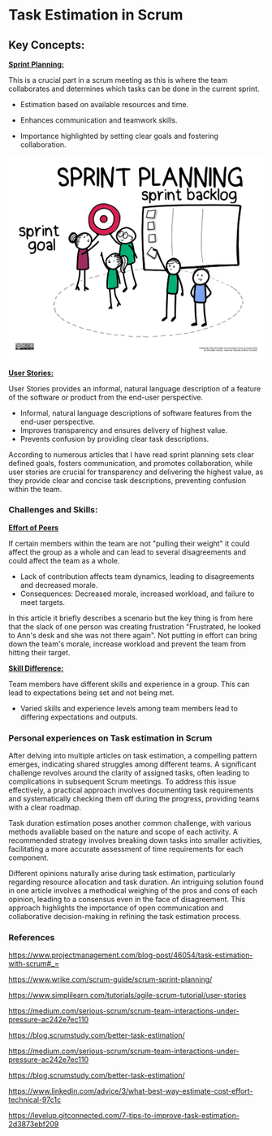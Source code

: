 # Task Estimation in Scrum

## Key Concepts:
**<u>Sprint Planning:</u>**

This is a crucial part in a scrum meeting as this is where the team collaborates and determines which tasks can be done in the current sprint.

 - Estimation based on available resources and time.

 - Enhances communication and teamwork skills.

- Importance highlighted by setting clear goals and fostering collaboration.

![SprintPlanning](Sprint_Planning_0.png)

**<u>User Stories:</u>**

User Stories provides an informal, natural language description of a feature of the software or product from the end-user perspective.

- Informal, natural language descriptions of software features from the end-user perspective.
- Improves transparency and ensures delivery of highest value.
- Prevents confusion by providing clear task descriptions.

According to numerous articles that I have read sprint planning sets clear defined goals, fosters communication, and promotes collaboration, while user stories are crucial for transparency and delivering the highest value, as they provide clear and concise task descriptions, preventing confusion within the team.

### Challenges and Skills:

**<u>Effort of Peers</u>**

If certain members within the team are not "pulling their weight" it could affect the group as a whole and can lead to several disagreements and could affect the team as a whole.

- Lack of contribution affects team dynamics, leading to disagreements and decreased morale.
- Consequences: Decreased morale, increased workload, and failure to meet targets.

In this article it briefly describes a scenario but the key thing is from here that the slack of one person was creating frustration "Frustrated, he looked to Ann's desk and she was not there again". Not putting in effort can bring down the team's morale, increase workload and prevent the team from hitting their target.

**<u>Skill Difference:</u>**

Team members have different skills and experience in a group. This can lead to expectations being set and not being met.

- Varied skills and experience levels among team members lead to differing expectations and outputs.


### Personal experiences on Task estimation in Scrum

After delving into multiple articles on task estimation, a compelling pattern emerges, indicating shared struggles among different teams. A significant challenge revolves around the clarity of assigned tasks, often leading to complications in subsequent Scrum meetings. To address this issue effectively, a practical approach involves documenting task requirements and systematically checking them off during the progress, providing teams with a clear roadmap.

Task duration estimation poses another common challenge, with various methods available based on the nature and scope of each activity. A recommended strategy involves breaking down tasks into smaller activities, facilitating a more accurate assessment of time requirements for each component.

Different opinions naturally arise during task estimation, particularly regarding resource allocation and task duration. An intriguing solution found in one article involves a methodical weighing of the pros and cons of each opinion, leading to a consensus even in the face of disagreement. This approach highlights the importance of open communication and collaborative decision-making in refining the task estimation process.


### References

https://www.projectmanagement.com/blog-post/46054/task-estimation-with-scrum#_=

https://www.wrike.com/scrum-guide/scrum-sprint-planning/ 

https://www.simplilearn.com/tutorials/agile-scrum-tutorial/user-stories

https://medium.com/serious-scrum/scrum-team-interactions-under-pressure-ac242e7ec110

https://blog.scrumstudy.com/better-task-estimation/

https://medium.com/serious-scrum/scrum-team-interactions-under-pressure-ac242e7ec110

https://blog.scrumstudy.com/better-task-estimation/

https://www.linkedin.com/advice/3/what-best-way-estimate-cost-effort-technical-97c1c

https://levelup.gitconnected.com/7-tips-to-improve-task-estimation-2d3873ebf209
